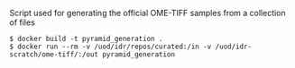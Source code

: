 Script used for generating the official OME-TIFF samples from a collection of files

    $ docker build -t pyramid_generation .
    $ docker run --rm -v /uod/idr/repos/curated:/in -v /uod/idr-scratch/ome-tiff/:/out pyramid_generation